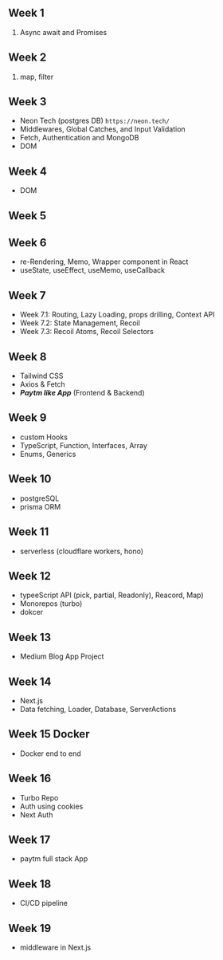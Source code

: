 ## Week 1
1. Async await and Promises

## Week 2
1. map, filter

## Week 3
- Neon Tech (postgres DB) `https://neon.tech/`
- Middlewares, Global Catches, and Input Validation
- Fetch, Authentication and MongoDB
- DOM

## Week 4
- DOM

## Week 5

## Week 6
- re-Rendering, Memo, Wrapper component in React
- useState, useEffect, useMemo, useCallback

## Week 7
- Week 7.1: Routing, Lazy Loading, props drilling, Context API
- Week 7.2: State Management, Recoil
- Week 7.3: Recoil Atoms, Recoil Selectors

## Week 8
- Tailwind CSS
- Axios & Fetch
- ***Paytm like App*** (Frontend & Backend)

## Week 9
- custom Hooks
- TypeScript, Function, Interfaces, Array
- Enums, Generics

## Week 10
- postgreSQL
- prisma ORM

## Week 11
- serverless (cloudflare workers, hono)

## Week 12
- typeeScript API (pick, partial, Readonly), Reacord, Map)
- Monorepos (turbo)
- dokcer

## Week 13
- Medium Blog App Project

## Week 14
- Next.js
- Data fetching, Loader, Database, ServerActions

## Week 15 Docker
- Docker end to end

## Week 16
- Turbo Repo
- Auth using cookies
- Next Auth

## Week 17
- paytm full stack App

## Week 18
- CI/CD pipeline

## Week 19
- middleware in Next.js
